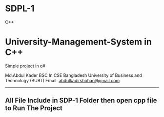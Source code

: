 # SDPL-1
C++
# University-Management-System in C++
Simple project in c#


Md.Abdul Kader
BSC In CSE 
Bangladesh University of Business and Technology (BUBT)
Email: abdulkadirshohan@gmail.com


-------------------------------------------------------------------
All File Include in SDP-1 Folder then open cpp file to Run The Project
--------------------------------------------------------

